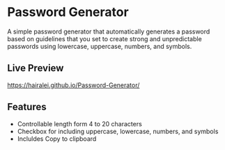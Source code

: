 # Password Generator

A simple password generator that automatically generates a password based on guidelines that you set to create strong and unpredictable passwords using lowercase, uppercase, numbers, and symbols.

## Live Preview

https://hairalei.github.io/Password-Generator/

## Features

- Controllable length form 4 to 20 characters
- Checkbox for including uppercase, lowercase, numbers, and symbols
- Incluldes Copy to clipboard
